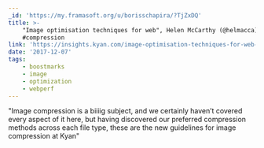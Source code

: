 ```yaml
---
_id: 'https://my.framasoft.org/u/borisschapira/?TjZxDQ'
title: >-
    "Image optimisation techniques for web", Helen McCarthy (@helmacca) #image
    #compression
link: 'https://insights.kyan.com/image-optimisation-techniques-for-web-49f820b227a1'
date: '2017-12-07'
tags:
    - boostmarks
    - image
    - optimization
    - webperf
---
```


<div class="markdown"><p>&quot;Image compression is a biiiig subject, and we certainly haven’t covered every aspect of it here, but having discovered our preferred compression methods across each file type, these are the new guidelines for image compression at Kyan&quot;
</p></div>
